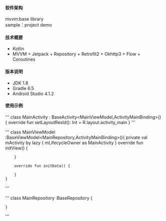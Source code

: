 
#### 软件架构
mvvm:base library <br/>
sample：project demo

#### 技术概要
- Kotlin
- MVVM + Jetpack + Repository + Retrofit2 + Okhttp3 + Flow + Coroutines

#### 版本说明
- JDK 1.8
- Gradle 6.5
- Android Studio 4.1.2

#### 使用示例
'''
    class MainActivity : BaseActivity<MainViewModel,ActivityMainBinding>() {
        override fun setLayoutResId(): Int = R.layout.activity_main
    }
'''

'''
    class MainViewModel :BaseViewModel<MainRepository,ActivityMainBinding>(){
        private val mActivity by lazy {
            mLifecycleOwner as MainActivity
        }
        override fun initView() {

        }

        override fun initData() {

        }
    }
'''

'''
    class MainRepository :BaseRepository {

    }
'''
